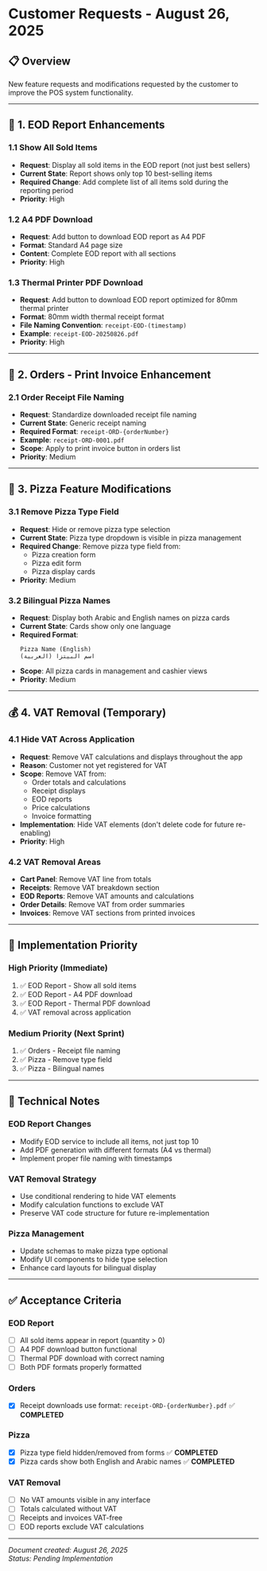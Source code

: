 # Customer Requests - August 26, 2025

## 📋 Overview

New feature requests and modifications requested by the customer to improve the POS system functionality.

---

## 🧾 1. EOD Report Enhancements

### 1.1 Show All Sold Items

- **Request**: Display all sold items in the EOD report (not just best sellers)
- **Current State**: Report shows only top 10 best-selling items
- **Required Change**: Add complete list of all items sold during the reporting period
- **Priority**: High

### 1.2 A4 PDF Download

- **Request**: Add button to download EOD report as A4 PDF
- **Format**: Standard A4 page size
- **Content**: Complete EOD report with all sections
- **Priority**: High

### 1.3 Thermal Printer PDF Download

- **Request**: Add button to download EOD report optimized for 80mm thermal printer
- **Format**: 80mm width thermal receipt format
- **File Naming Convention**: `receipt-EOD-(timestamp)`
- **Example**: `receipt-EOD-20250826.pdf`
- **Priority**: High

---

## 🧾 2. Orders - Print Invoice Enhancement

### 2.1 Order Receipt File Naming

- **Request**: Standardize downloaded receipt file naming
- **Current State**: Generic receipt naming
- **Required Format**: `receipt-ORD-{orderNumber}`
- **Example**: `receipt-ORD-0001.pdf`
- **Scope**: Apply to print invoice button in orders list
- **Priority**: Medium

---

## 🍕 3. Pizza Feature Modifications

### 3.1 Remove Pizza Type Field

- **Request**: Hide or remove pizza type selection
- **Current State**: Pizza type dropdown is visible in pizza management
- **Required Change**: Remove pizza type field from:
  - Pizza creation form
  - Pizza edit form
  - Pizza display cards
- **Priority**: Medium

### 3.2 Bilingual Pizza Names

- **Request**: Display both Arabic and English names on pizza cards
- **Current State**: Cards show only one language
- **Required Format**:
  ```
  Pizza Name (English)
  اسم البيتزا (العربية)
  ```
- **Scope**: All pizza cards in management and cashier views
- **Priority**: Medium

---

## 💰 4. VAT Removal (Temporary)

### 4.1 Hide VAT Across Application

- **Request**: Remove VAT calculations and displays throughout the app
- **Reason**: Customer not yet registered for VAT
- **Scope**: Remove VAT from:
  - Order totals and calculations
  - Receipt displays
  - EOD reports
  - Price calculations
  - Invoice formatting
- **Implementation**: Hide VAT elements (don't delete code for future re-enabling)
- **Priority**: High

### 4.2 VAT Removal Areas

- **Cart Panel**: Remove VAT line from totals
- **Receipts**: Remove VAT breakdown section
- **EOD Reports**: Remove VAT amounts and calculations
- **Order Details**: Remove VAT from order summaries
- **Invoices**: Remove VAT sections from printed invoices

---

## 📅 Implementation Priority

### High Priority (Immediate)

1. ✅ EOD Report - Show all sold items
2. ✅ EOD Report - A4 PDF download
3. ✅ EOD Report - Thermal PDF download
4. ✅ VAT removal across application

### Medium Priority (Next Sprint)

1. ✅ Orders - Receipt file naming
2. ✅ Pizza - Remove type field
3. ✅ Pizza - Bilingual names

---

## 🔧 Technical Notes

### EOD Report Changes

- Modify EOD service to include all items, not just top 10
- Add PDF generation with different formats (A4 vs thermal)
- Implement proper file naming with timestamps

### VAT Removal Strategy

- Use conditional rendering to hide VAT elements
- Modify calculation functions to exclude VAT
- Preserve VAT code structure for future re-implementation

### Pizza Management

- Update schemas to make pizza type optional
- Modify UI components to hide type selection
- Enhance card layouts for bilingual display

---

## ✅ Acceptance Criteria

### EOD Report

- [ ] All sold items appear in report (quantity > 0)
- [ ] A4 PDF download button functional
- [ ] Thermal PDF download with correct naming
- [ ] Both PDF formats properly formatted

### Orders

- [x] Receipt downloads use format: `receipt-ORD-{orderNumber}.pdf` ✅ **COMPLETED**

### Pizza

- [x] Pizza type field hidden/removed from forms ✅ **COMPLETED**
- [x] Pizza cards show both English and Arabic names ✅ **COMPLETED**

### VAT Removal

- [ ] No VAT amounts visible in any interface
- [ ] Totals calculated without VAT
- [ ] Receipts and invoices VAT-free
- [ ] EOD reports exclude VAT calculations

---

_Document created: August 26, 2025_  
_Status: Pending Implementation_
